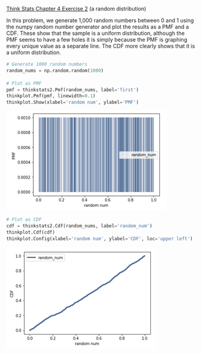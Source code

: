 [Think Stats Chapter 4 Exercise 2](http://greenteapress.com/thinkstats2/html/thinkstats2005.html#toc41) (a random distribution)

In this problem, we generate 1,000 random numbers between 0 and 1 using the numpy random number generator and plot the results as a PMF and a CDF. These show that the sample is a uniform distribution, although the PMF seems to have a few holes it is simply because the PMF is graphing every unique value as a separate line. The CDF more clearly shows that it is a uniform distribution.

```python 
# Generate 1000 random numbers
random_nums = np.random.random(1000)

# Plot as PMF
pmf = thinkstats2.Pmf(random_nums, label='first')
thinkplot.Pmf(pmf, linewidth=0.1)
thinkplot.Show(xlabel='random num', ylabel='PMF')
```
![pmf](https://github.com/shireen121/dsp/blob/master/img/pmf.png)

```python
# Plot as CDF
cdf = thinkstats2.Cdf(random_nums, label='random_num')
thinkplot.Cdf(cdf)
thinkplot.Config(xlabel='random num', ylabel='CDF', loc='upper left')
```

![cdf](https://github.com/shireen121/dsp/blob/master/img/cdf.png)
